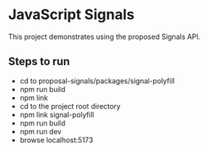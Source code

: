 # JavaScript Signals

This project demonstrates using the proposed Signals API.

## Steps to run

- cd to proposal-signals/packages/signal-polyfill
- npm run build
- npm link
- cd to the project root directory
- npm link signal-polyfill
- npm run build
- npm run dev
- browse localhost:5173
